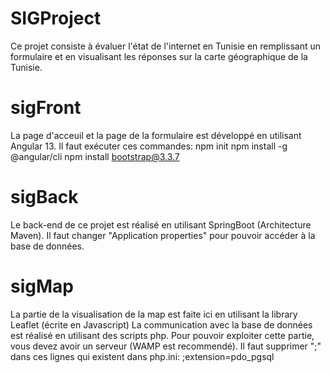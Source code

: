 # SIGProject

Ce projet consiste à évaluer l'état de l'internet en Tunisie en remplissant un formulaire et en visualisant les réponses sur la carte géographique de la Tunisie.

# sigFront

La page d'acceuil et la page de la formulaire est développé en utilisant Angular 13.
Il faut exécuter ces commandes:
npm init
npm install -g @angular/cli
npm install bootstrap@3.3.7

# sigBack

Le back-end de ce projet est réalisé en utilisant SpringBoot (Architecture Maven).
Il faut changer "Application properties" pour pouvoir accéder à la base de données.

# sigMap

La partie de la visualisation de la map est faite ici en utilisant la library Leaflet (écrite en Javascript)
La communication avec la base de données est réalisé en utilisant des scripts php.
Pour pouvoir exploiter cette partie, vous devez avoir un serveur (WAMP est recommendé). 
Il faut supprimer ";" dans ces lignes qui existent dans php.ini:
;extension=pdo_pgsql
